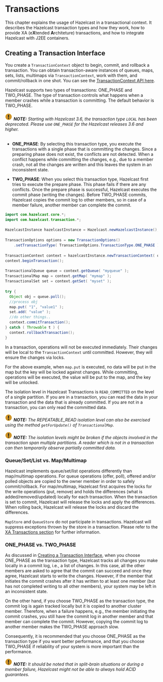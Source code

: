 

# Transactions

This chapter explains the usage of Hazelcast in a transactional context. It describes the Hazelcast transaction types and how they work, how to provide XA (e**X**tended **A**rchiteture) transactions, and how to integrate Hazelcast with J2EE containers.

## Creating a Transaction Interface

You create a `TransactionContext` object to begin, commit, and rollback a transaction. You can obtain transaction-aware instances of queues, maps, sets, lists, multimaps via `TransactionContext`, work with them, and commit/rollback in one shot. You can see the [TransactionContext API here](http://docs.hazelcast.org/docs/latest/javadoc/com/hazelcast/transaction/TransactionContext.html).

Hazelcast supports two types of transactions: ONE_PHASE and TWO_PHASE. The type of transaction controls what happens when a member crashes while a transaction is committing. The default behavior is TWO_PHASE.
<br><br>
![image](images/NoteSmall.jpg) ***NOTE:*** *Starting with Hazelcast 3.6, the transaction type `LOCAL` has been deprecated. Please use `ONE_PHASE` for the Hazelcast releases 3.6 and higher.*
<br><br>

- **ONE_PHASE**: By selecting this transaction type, you execute the transactions with a single phase that is committing the changes. Since a preparing phase does not exist, the conflicts are not detected. When a conflict happens while committing the changes, e.g., due to a member crash, not all the changes are written and this leaves the system in an inconsistent state.

- **TWO_PHASE**: When you select this transaction type, Hazelcast first tries to execute the prepare phase. This phase fails if there are any conflicts. Once the prepare phase is successful, Hazelcast executes the commit phase (writing the changes). Before TWO_PHASE commits, Hazelcast copies the commit log to other members, so in case of a member failure, another member can complete the commit.

```java
import com.hazelcast.core.*;
import com.hazelcast.transaction.*;

HazelcastInstance hazelcastInstance = Hazelcast.newHazelcastInstance();

TransactionOptions options = new TransactionOptions()
    .setTransactionType( TransactionOptions.TransactionType.ONE_PHASE );
    
TransactionContext context = hazelcastInstance.newTransactionContext( options );
context.beginTransaction();

TransactionalQueue queue = context.getQueue( "myqueue" );
TransactionalMap map = context.getMap( "mymap" );
TransactionalSet set = context.getSet( "myset" );

try {
  Object obj = queue.poll();
  //process obj
  map.put( "1", "value1" );
  set.add( "value" );
  //do other things..
  context.commitTransaction();
} catch ( Throwable t ) {
  context.rollbackTransaction();
}
```

In a transaction, operations will not be executed immediately. Their changes will be local to the `TransactionContext` until committed. However, they will ensure the changes via locks. 

For the above example, when `map.put` is executed, no data will be put in the map but the key will be locked against changes. While committing, operations will be executed, the value will be put to the map, and the key will be unlocked.

The isolation level in Hazelcast Transactions is `READ_COMMITTED` on the level of a single partition. If you are in a transaction, you can read the data in your transaction and the data that is already committed. If you are not in a transaction, you can only read the committed data. 

![image](images/NoteSmall.jpg) ***NOTE:*** *The REPEATABLE_READ isolation level can also be exercised using the method `getForUpdate()` of `TransactionalMap`.*

![image](images/NoteSmall.jpg) ***NOTE:*** *The isolation levels might be broken if the objects involved in the transaction span multiple partitions. A reader which is not in a transaction can then temporarily observe partially committed data.*

### Queue/Set/List vs. Map/Multimap

Hazelcast implements queue/set/list operations differently than map/multimap operations. For queue operations (offer, poll), offered and/or polled objects are copied to the owner member in order to safely commit/rollback. For map/multimap, Hazelcast first acquires the locks for the write operations (put, remove) and holds the differences (what is added/removed/updated) locally for each transaction. When the transaction is set to commit, Hazelcast will release the locks and apply the differences. When rolling back, Hazelcast will release the locks and discard the differences.

`MapStore` and `QueueStore` do not participate in transactions. Hazelcast will suppress exceptions thrown by the store in a transaction. Please refer to the [XA Transactions section](#providing-xa-transactions) for further information.

### ONE_PHASE vs. TWO_PHASE

As discussed in [Creating a Transaction Interface](#creating-a-transaction-interface), when you choose ONE_PHASE as the transaction type, Hazelcast tracks all changes you make locally in a commit log, i.e., a list of changes. In this case, all the other members are asked to agree that the commit can succeed and once they agree, Hazelcast starts to write the changes. 
However, if the member that initiates the commit crashes after it has written to at least one member (but has not completed writing to all other members), your system may be left in an inconsistent state.

On the other hand, if you choose TWO_PHASE as the transaction type, the commit log is again tracked locally but it is copied to another cluster member. Therefore, when a failure happens, e.g., the member initiating the commit crashes, you still have the commit log in another member and that member can complete the commit. However, copying the commit log to another member makes the TWO_PHASE approach slow.

Consequently, it is recommended that you choose ONE_PHASE as the transaction type if you want better performance, and that you choose TWO_PHASE if reliability of your system is more important than the performance. 

![image](images/NoteSmall.jpg) ***NOTE:*** *It should be noted that in split-brain situations or during a member failure, Hazelcast might not be able to always hold ACID guarantees.*
